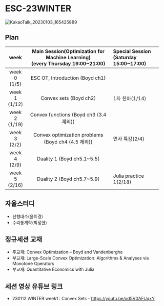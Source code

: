 # ESC-23WINTER

![KakaoTalk_20230103_165425889](https://user-images.githubusercontent.com/56993675/210739941-2714df30-92ed-4cfc-a76f-2f075ccacf47.jpg)

## Plan

|week|Main Session(Optimization for Machine Learning)<br>(every Thursday 19:00~21:00)|Special Session<br>(Saturday 15:00~17:00)|
|:--:|:--------------------------:|:------------------------|
|week 0<br>(1/5)| ESC OT, Introduction (Boyd ch1)| |
|week 1<br>(1/12) | Convex sets (Boyd ch2) <br/>|1차 친바(1/14)|
|week 2<br>(1/19) | Convex functions (Boyd ch3 (3.4 제외)) <br/>| |
|week 3<br>(2/2) | Convex optimization problems (Boyd ch4 (4.5 제외)) <br/>|연사 특강(2/4)|
|week 4<br>(2/9) | Duality 1 (Boyd ch5.1~5.5) <br/>| |
|week 5<br>(2/16) | Duality 2 (Boyd ch5.7~5.9) <br/>|Julia practice 1(2/18)|

## 자율스터디
- 선형대수(윤이경)
- 수리통계학(박정현)


## 정규세션 교재
- 주교재: Convex Optimization – Boyd and Vandenberghe
- 부교재: Large-Scale Convex Optimization: Algorithms & Analyses via Monotone Operators
- 부교재: Quantitative Economics with Julia 

## 세션 영상 유튜브 링크
- 230112 WINTER week1 : Convex Sets - https://youtu.be/od5V0AFUqxY
